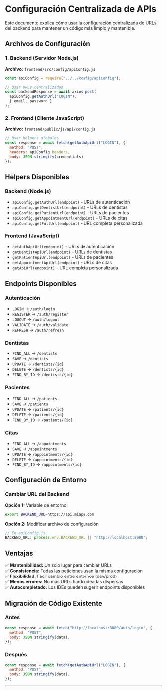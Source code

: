 # Configuración Centralizada de APIs

Este documento explica cómo usar la configuración centralizada de URLs del backend para mantener un código más limpio y mantenible.

## Archivos de Configuración

### 1. Backend (Servidor Node.js)

**Archivo:** `frontend/src/config/apiConfig.js`

```javascript
const apiConfig = require("../../config/apiConfig");

// Usar URLs centralizadas
const backendResponse = await axios.post(
  apiConfig.getAuthUrl("LOGIN"),
  { email, password }
);
```

### 2. Frontend (Cliente JavaScript)

**Archivo:** `frontend/public/js/api/config.js`

```javascript
// Usar helpers globales
const response = await fetch(getAuthApiUrl("LOGIN"), {
  method: "POST",
  headers: apiConfig.headers,
  body: JSON.stringify(credentials),
});
```

## Helpers Disponibles

### Backend (Node.js)

- `apiConfig.getAuthUrl(endpoint)` - URLs de autenticación
- `apiConfig.getDentistUrl(endpoint)` - URLs de dentistas
- `apiConfig.getPatientUrl(endpoint)` - URLs de pacientes
- `apiConfig.getAppointmentUrl(endpoint)` - URLs de citas
- `apiConfig.getFullUrl(endpoint)` - URL completa personalizada

### Frontend (JavaScript)

- `getAuthApiUrl(endpoint)` - URLs de autenticación
- `getDentistApiUrl(endpoint)` - URLs de dentistas
- `getPatientApiUrl(endpoint)` - URLs de pacientes
- `getAppointmentApiUrl(endpoint)` - URLs de citas
- `getApiUrl(endpoint)` - URL completa personalizada

## Endpoints Disponibles

### Autenticación

- `LOGIN` → `/auth/login`
- `REGISTER` → `/auth/register`
- `LOGOUT` → `/auth/logout`
- `VALIDATE` → `/auth/validate`
- `REFRESH` → `/auth/refresh`

### Dentistas

- `FIND_ALL` → `/dentists`
- `SAVE` → `/dentists`
- `UPDATE` → `/dentists/{id}`
- `DELETE` → `/dentists/{id}`
- `FIND_BY_ID` → `/dentists/{id}`

### Pacientes

- `FIND_ALL` → `/patients`
- `SAVE` → `/patients`
- `UPDATE` → `/patients/{id}`
- `DELETE` → `/patients/{id}`
- `FIND_BY_ID` → `/patients/{id}`

### Citas

- `FIND_ALL` → `/appointments`
- `SAVE` → `/appointments`
- `UPDATE` → `/appointments/{id}`
- `DELETE` → `/appointments/{id}`
- `FIND_BY_ID` → `/appointments/{id}`

## Configuración de Entorno

### Cambiar URL del Backend

**Opción 1:** Variable de entorno

```bash
export BACKEND_URL=https://api.miapp.com
```

**Opción 2:** Modificar archivo de configuración

```javascript
// En apiConfig.js
BACKEND_URL: process.env.BACKEND_URL || "http://localhost:8080";
```

## Ventajas

✅ **Mantenibilidad:** Un solo lugar para cambiar URLs  
✅ **Consistencia:** Todas las peticiones usan la misma configuración  
✅ **Flexibilidad:** Fácil cambio entre entornos (dev/prod)  
✅ **Menos errores:** No más URLs hardcodeadas dispersas  
✅ **Autocompletado:** Los IDEs pueden sugerir endpoints disponibles

## Migración de Código Existente

### Antes

```javascript
const response = await fetch("http://localhost:8080/auth/login", {
  method: "POST",
  body: JSON.stringify(data),
});
```

### Después

```javascript
const response = await fetch(getAuthApiUrl("LOGIN"), {
  method: "POST",
  body: JSON.stringify(data),
});
```

---
